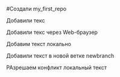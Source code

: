 #Создали my_first_repo

Добавили текс

Добавили текс через Web-браузер

Добавим текст локально

Добавили текст в новой ветке newbranch

РАзрешаем конфликт локальный текст

